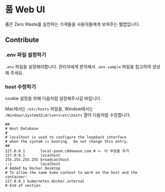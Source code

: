 # 품 Web UI

품은 Zero Waste를 실천하는 가게들을 사용자들에게 보여주는 웹앱입니다.

## Contribute

### .env 파일 설정하기

`.env` 파일을 설정해야합니다. 관리자에게 문의해서 `.env.sample` 파일을 참고하여 생성해 주세요.

### host 수정하기

cookie 설정을 위해 다음처럼 설정해주시길 바랍니다.

Mac에서는 `/etc/hosts` 파일을, Window에서는 `/Windows\System32\drivers\etc\hosts` 열어 다음처럼 수정합니다.

```
##
# Host Database
#
# localhost is used to configure the loopback interface
# when the system is booting.  Do not change this entry.
##
127.0.0.1       local-poom.c0dewave.com # <- 이 부분을 추가
127.0.0.1       localhost
255.255.255.255 broadcasthost
::1             localhost
# Added by Docker Desktop
# To allow the same kube context to work on the host and the container:
127.0.0.1 kubernetes.docker.internal
# End of section
```
